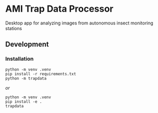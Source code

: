 # AMI Trap Data Processor

Desktop app for analyzing images from autonomous insect monitoring stations


## Development

### Installation

```
python -m venv .venv
pip install -r requirements.txt
python -m trapdata
```

_or_

```
python -m venv .venv
pip install -e .
trapdata
```

